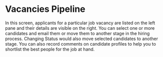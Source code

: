 Vacancies Pipeline 
==========

In this screen, applicants for a particular job vacancy are listed on the left pane and their details are visible on the right. You can select one or more candidates and email them or move them to another stage in the hiring process. Changing Status would also move selected candidates to another stage. You can also record comments on candidate profiles to help you to shortlist the best people for the job at hand. 